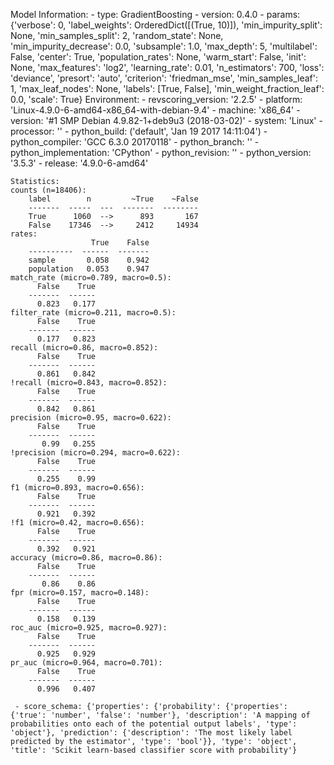 Model Information:
	 - type: GradientBoosting
	 - version: 0.4.0
	 - params: {'verbose': 0, 'label_weights': OrderedDict([(True, 10)]), 'min_impurity_split': None, 'min_samples_split': 2, 'random_state': None, 'min_impurity_decrease': 0.0, 'subsample': 1.0, 'max_depth': 5, 'multilabel': False, 'center': True, 'population_rates': None, 'warm_start': False, 'init': None, 'max_features': 'log2', 'learning_rate': 0.01, 'n_estimators': 700, 'loss': 'deviance', 'presort': 'auto', 'criterion': 'friedman_mse', 'min_samples_leaf': 1, 'max_leaf_nodes': None, 'labels': [True, False], 'min_weight_fraction_leaf': 0.0, 'scale': True}
	Environment:
	 - revscoring_version: '2.2.5'
	 - platform: 'Linux-4.9.0-6-amd64-x86_64-with-debian-9.4'
	 - machine: 'x86_64'
	 - version: '#1 SMP Debian 4.9.82-1+deb9u3 (2018-03-02)'
	 - system: 'Linux'
	 - processor: ''
	 - python_build: ('default', 'Jan 19 2017 14:11:04')
	 - python_compiler: 'GCC 6.3.0 20170118'
	 - python_branch: ''
	 - python_implementation: 'CPython'
	 - python_revision: ''
	 - python_version: '3.5.3'
	 - release: '4.9.0-6-amd64'
	
	Statistics:
	counts (n=18406):
		label        n         ~True    ~False
		-------  -----  ---  -------  --------
		True      1060  -->      893       167
		False    17346  -->     2412     14934
	rates:
		              True    False
		----------  ------  -------
		sample       0.058    0.942
		population   0.053    0.947
	match_rate (micro=0.789, macro=0.5):
		  False    True
		-------  ------
		  0.823   0.177
	filter_rate (micro=0.211, macro=0.5):
		  False    True
		-------  ------
		  0.177   0.823
	recall (micro=0.86, macro=0.852):
		  False    True
		-------  ------
		  0.861   0.842
	!recall (micro=0.843, macro=0.852):
		  False    True
		-------  ------
		  0.842   0.861
	precision (micro=0.95, macro=0.622):
		  False    True
		-------  ------
		   0.99   0.255
	!precision (micro=0.294, macro=0.622):
		  False    True
		-------  ------
		  0.255    0.99
	f1 (micro=0.893, macro=0.656):
		  False    True
		-------  ------
		  0.921   0.392
	!f1 (micro=0.42, macro=0.656):
		  False    True
		-------  ------
		  0.392   0.921
	accuracy (micro=0.86, macro=0.86):
		  False    True
		-------  ------
		   0.86    0.86
	fpr (micro=0.157, macro=0.148):
		  False    True
		-------  ------
		  0.158   0.139
	roc_auc (micro=0.925, macro=0.927):
		  False    True
		-------  ------
		  0.925   0.929
	pr_auc (micro=0.964, macro=0.701):
		  False    True
		-------  ------
		  0.996   0.407
	
	 - score_schema: {'properties': {'probability': {'properties': {'true': 'number', 'false': 'number'}, 'description': 'A mapping of probabilities onto each of the potential output labels', 'type': 'object'}, 'prediction': {'description': 'The most likely label predicted by the estimator', 'type': 'bool'}}, 'type': 'object', 'title': 'Scikit learn-based classifier score with probability'}

